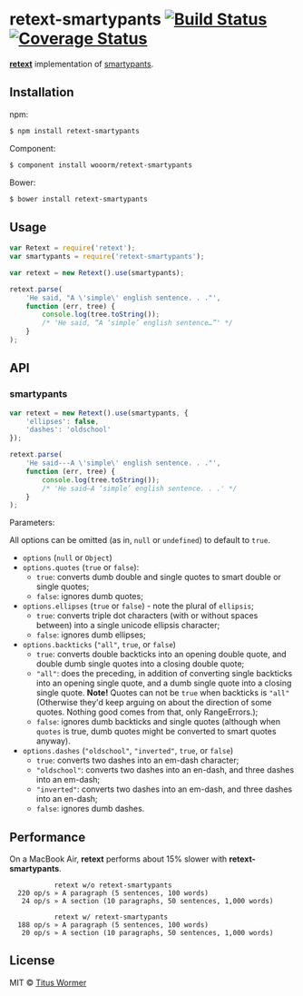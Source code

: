 # retext-smartypants [![Build Status](https://img.shields.io/travis/wooorm/retext-smartypants.svg?style=flat)](https://travis-ci.org/wooorm/retext-smartypants) [![Coverage Status](https://img.shields.io/coveralls/wooorm/retext-smartypants.svg?style=flat)](https://coveralls.io/r/wooorm/retext-smartypants?branch=master)

**[retext](https://github.com/wooorm/retext)** implementation of [smartypants](http://daringfireball.net/projects/smartypants/).

## Installation

npm:

```bash
$ npm install retext-smartypants
```

Component:

```bash
$ component install wooorm/retext-smartypants
```

Bower:

```bash
$ bower install retext-smartypants
```

## Usage

```javascript
var Retext = require('retext');
var smartypants = require('retext-smartypants');

var retext = new Retext().use(smartypants);

retext.parse(
    'He said, "A \'simple\' english sentence. . ."',
    function (err, tree) {
        console.log(tree.toString());
        /* 'He said, “A ‘simple’ english sentence…”' */
    }
);
```

## API

### smartypants

```javascript
var retext = new Retext().use(smartypants, {
    'ellipses': false,
    'dashes': 'oldschool'
});

retext.parse(
    'He said---A \'simple\' english sentence. . ."',
    function (err, tree) {
        console.log(tree.toString());
        /* 'He said—A ‘simple’ english sentence. . .' */
    }
);
```

Parameters:

All options can be omitted (as in, `null` or `undefined`) to default to `true`.

- `options` (`null` or `Object`)
- `options.quotes` (`true` or `false`):
  - `true`: converts dumb double and single quotes to smart double or single quotes;
  - `false`: ignores dumb quotes;
- `options.ellipses` (`true` or `false`) - note the plural of `ellipsis`;
  - `true`: converts triple dot characters (with or without spaces between) into a single unicode ellipsis character;
  - `false`: ignores dumb ellipses;
- `options.backticks` (`"all"`, `true`, or `false`)
  - `true`: converts double backticks into an opening double quote, and double dumb single quotes into a closing double quote;
  - `"all"`: does the preceding, in addition of converting single backticks into an opening single quote, and a dumb single quote into a closing single quote. **Note!** Quotes can not be `true` when backticks is `"all"` (Otherwise they'd keep arguing on about the direction of some quotes. Nothing good comes from that, only RangeErrors.);
  - `false`: ignores dumb backticks and single quotes (although when `quotes` is true, dumb quotes might be converted to smart quotes anyway).
- `options.dashes` (`"oldschool"`, `"inverted"`, `true`, or `false`)
  - `true`: converts two dashes into an em-dash character;
  - `"oldschool"`: converts two dashes into an en-dash, and three dashes into an em-dash;
  - `"inverted"`: converts two dashes into an em-dash, and three dashes into an en-dash;
  - `false`: ignores dumb dashes.

## Performance

On a MacBook Air, **retext** performs about 15% slower with **retext-smartypants**.

```text
           retext w/o retext-smartypants
  220 op/s » A paragraph (5 sentences, 100 words)
   24 op/s » A section (10 paragraphs, 50 sentences, 1,000 words)

           retext w/ retext-smartypants
  188 op/s » A paragraph (5 sentences, 100 words)
   20 op/s » A section (10 paragraphs, 50 sentences, 1,000 words)
```

## License

MIT © [Titus Wormer](http://wooorm.com)
